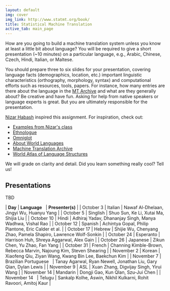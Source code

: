 ```yaml
---
layout: default
img: cover
img_link: http://www.statmt.org/book/
title: Statistical Machine Translation
active_tab: main_page 
---
```


How are you going to build a machine translation system unless you know at
least a little bit about language? You will be required to give 
a short presentation (~10 minutes) on a particular language, 
e.g., Arabic, Chinese, Czech, Hindi, Italian, or Maltese.

You should prepare three to six slides for your presentation, covering
language facts (demographics, location, etc.) important linguistic 
characteristics (orthography, morphology, syntax) and computational efforts 
such as resources, tools, papers. For instance,  how many entries are there
about the language in the [MT Archive](http://www.mt-archive.info/) 
and what are they generally about? Be creative and have fun. 
Asking for help from native speakers or language experts is great.
But you are ultimately responsible for the presentation.

[Nizar Habash](http://www.nizarhabash.com/) inspired this assignment.
For inspiration, check out:

* [Examples from Nizar's class](https://sites.google.com/site/comse6998machinetranslation/language-in-10-minutes)
* [Ethnologue](http://www.ethnologue.com/)
* [Omniglot](http://www.omniglot.com/)
* [About World Languages](http://www.aboutworldlanguages.com/)
* [Machine Translation Archive](http://www.mt-archive.info/)
* [World Atlas of Language Structures](http://wals.info/)

We will grade on clarity and detail. Did you learn 
something really cool? Tell us!

Presentations
-------------

TBD

| **Day**      | **Language**&nbsp;&nbsp; | **Presenter(s)** |
| October 3 | Italian | Nawaf Al-Dhelaan, Jingyi Wu, Huanyu Yang |
| October 5 | Singlish | Shuo Sun, Ke Li, Xutai Ma, Shijia Liu |
| October 10 | Hindi | Adhiraj Yadav, Dhananjay Singh, Manya Wadhwa, Vishal Rao |
| October 12 | Spanish | Achintya Gopal, Philip Piantone, Eric Calder et al. | 
| October 17 | Hebrew | Shijie Wu, Chenyang Zhao, Pamela Shapiro, Lawrence Wolf-Sonkin |
| October 24 | Esperanto | Harrison Huh, Shreya Aggarwal, Alex Gain |
| October 26 | Japanese | Zikun Chen, Yu Zhao, Fan Yang |
| October 31 | French | Channing Kimble-Brown, Rebecca Marvin, Najoung Kim, Steven Shearing |
| November 2 | Korean | Xiaofeng Qiu, Ziyan Wang, Kwang Bin Lee, Baekchun Kim |
| November 7 | Brazilian Portuguese&nbsp;&nbsp; | Tanay Agarwal, Ryan Newell, Jonathan Liu, Gary Qian, Dylan Lewis |
| November 9 | ASL | Xuan Zhang, Digvijay Singh, Yirui Wang |
| November 14 | Mandarin | Dongji Gao, Kun QIan, Szu-Jui Chen |
| November&nbsp;14&nbsp;&nbsp; | Telugu | Sankalp Kolhe, Aswin, Nikhil Kulkarni, Rohit Ravoori, Amitoj Kaur |





